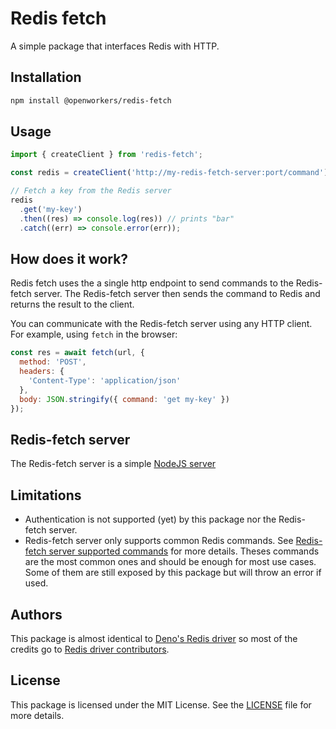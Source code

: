 # Redis fetch

A simple package that interfaces Redis with HTTP.

## Installation

```bash
npm install @openworkers/redis-fetch
```

## Usage

```typescript
import { createClient } from 'redis-fetch';

const redis = createClient('http://my-redis-fetch-server:port/command');

// Fetch a key from the Redis server
redis
  .get('my-key')
  .then((res) => console.log(res)) // prints "bar"
  .catch((err) => console.error(err));
```

## How does it work?

Redis fetch uses the a single http endpoint to send commands to the Redis-fetch server. The Redis-fetch server then sends the command to Redis and returns the result to the client.

You can communicate with the Redis-fetch server using any HTTP client. For example, using `fetch` in the browser:

```js
const res = await fetch(url, {
  method: 'POST',
  headers: {
    'Content-Type': 'application/json'
  },
  body: JSON.stringify({ command: 'get my-key' })
});
```

## Redis-fetch server

The Redis-fetch server is a simple [NodeJS server]()

## Limitations

- Authentication is not supported (yet) by this package nor the Redis-fetch server.
- Redis-fetch server only supports common Redis commands. See [Redis-fetch server supported commands]() for more details. Theses commands are the most common ones and should be enough for most use cases. Some of them are still exposed by this package but will throw an error if used.

## Authors

This package is almost identical to [Deno's Redis driver](https://github.com/denodrivers/redis) so most of the credits go to [Redis driver contributors](https://github.com/denodrivers/redis/graphs/contributors).

## License

This package is licensed under the MIT License. See the [LICENSE](./LICENSE) file for more details.
